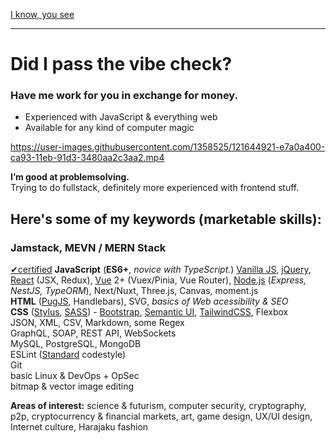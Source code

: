 [I know, you see](https://www.youtube.com/watch?v=HPM05dQgdig)  
________
# Did I pass the vibe check?
### Have me work for you in exchange for money.
- Experienced with JavaScript & everything web
- Available for any kind of computer magic

https://user-images.githubusercontent.com/1358525/121644921-e7a0a400-ca93-11eb-91d3-3480aa2c3aa2.mp4

**I’m good at problemsolving.**  
Trying to do fullstack, definitely more experienced with frontend stuff.  

## Here's some of my keywords (marketable skills):

### **Jamstack**, MEVN / MERN Stack  
[✔certified](https://www.codingame.com/certification/-puCnxypDGuhn70zj2KZuw) **JavaScript** (**ES6+**, *novice with TypeScript.*) [Vanilla JS](http://vanilla-js.com), [jQuery](https://jquery.com), [React](https://reactjs.org) (JSX, Redux), [Vue](https://vuejs.org) 2+ (Vuex/Pinia, Vue Router), [Node.js](https://nodejs.org/en/) (*Express, NestJS, TypeORM*), Next/Nuxt, Three.js, Canvas, moment.js  
**HTML** ([PugJS](https://pugjs.org/), Handlebars), SVG, *basics of Web acessibility & SEO*  
**CSS** ([Stylus](https://stylus-lang.com), [SASS](https://sass-lang.com)) - [Bootstrap](https://getbootstrap.com), [Semantic UI](https://semantic-ui.com), [TailwindCSS](https://tailwindcss.com), Flexbox  
JSON, XML, CSV, Markdown, some Regex  
GraphQL, SOAP, REST API, WebSockets  
MySQL, PostgreSQL, MongoDB  
ESLint ([Standard](https://standardjs.com/rules.html) codestyle)  
Git  
basic Linux & DevOps + OpSec  
bitmap & vector image editing  

**Areas of interest:**
science & futurism, computer security, cryptography, p2p, cryptocurrency & financial markets, art, game design, UX/UI design, Internet culture, Harajaku fashion
